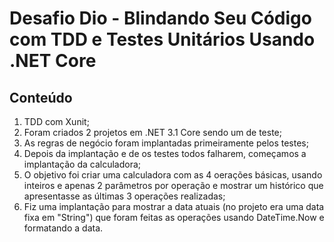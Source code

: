 # Desafio Dio - Blindando Seu Código com TDD e Testes Unitários Usando .NET Core

## Conteúdo 
1. TDD com Xunit;
2. Foram criados 2 projetos em .NET 3.1 Core sendo um de teste;
3. As regras de negócio foram implantadas primeiramente pelos testes;
4. Depois da implantação e de os testes todos falharem, começamos a implantação da calculadora;
5. O objetivo foi criar uma calculadora com as 4 oerações básicas, usando inteiros e apenas 2 parâmetros por operação e mostrar um histórico que apresentasse as últimas 3 operações realizadas;
6. Fiz uma implantação para mostrar a data atuais (no projeto era uma data fixa em "String") que foram feitas as operações usando DateTime.Now e formatando a data.
